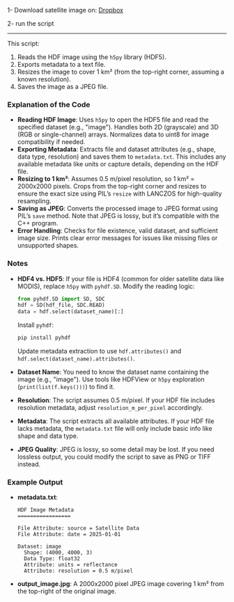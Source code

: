 
1- Download satellite image on: [Dropbox](https://www.dropbox.com/scl/fi/go1o1o2ms2ukvx7yenrpw/MOD02QKM.A2024249.0835.061.2024249191823.hdf?rlkey=2jjhxvc9ybygni5nnkyn86spr&st=znb37106&dl=0)

2- run the script

----


This script:
1. Reads the HDF image using the `h5py` library (HDF5).
2. Exports metadata to a text file.
3. Resizes the image to cover 1 km² (from the top-right corner, assuming a known resolution).
4. Saves the image as a JPEG file.


### Explanation of the Code
- **Reading HDF Image**: Uses `h5py` to open the HDF5 file and read the specified dataset (e.g., "image"). Handles both 2D (grayscale) and 3D (RGB or single-channel) arrays. Normalizes data to uint8 for image compatibility if needed.
- **Exporting Metadata**: Extracts file and dataset attributes (e.g., shape, data type, resolution) and saves them to `metadata.txt`. This includes any available metadata like units or capture details, depending on the HDF file.
- **Resizing to 1 km²**: Assumes 0.5 m/pixel resolution, so 1 km² = 2000x2000 pixels. Crops from the top-right corner and resizes to ensure the exact size using PIL’s `resize` with LANCZOS for high-quality resampling.
- **Saving as JPEG**: Converts the processed image to JPEG format using PIL’s `save` method. Note that JPEG is lossy, but it’s compatible with the C++ program.
- **Error Handling**: Checks for file existence, valid dataset, and sufficient image size. Prints clear error messages for issues like missing files or unsupported shapes.


### Notes
- **HDF4 vs. HDF5**: If your file is HDF4 (common for older satellite data like MODIS), replace `h5py` with `pyhdf.SD`. Modify the reading logic:
  ```python
  from pyhdf.SD import SD, SDC
  hdf = SD(hdf_file, SDC.READ)
  data = hdf.select(dataset_name)[:]
  ```
  Install `pyhdf`:
  ```bash
  pip install pyhdf
  ```
  Update metadata extraction to use `hdf.attributes()` and `hdf.select(dataset_name).attributes()`.

- **Dataset Name**: You need to know the dataset name containing the image (e.g., "image"). Use tools like HDFView or `h5py` exploration (`print(list(f.keys()))`) to find it.
- **Resolution**: The script assumes 0.5 m/pixel. If your HDF file includes resolution metadata, adjust `resolution_m_per_pixel` accordingly.
- **Metadata**: The script extracts all available attributes. If your HDF file lacks metadata, the `metadata.txt` file will only include basic info like shape and data type.
- **JPEG Quality**: JPEG is lossy, so some detail may be lost. If you need lossless output, you could modify the script to save as PNG or TIFF instead.

### Example Output
- **metadata.txt**:
  ```
  HDF Image Metadata
  =================

  File Attribute: source = Satellite Data
  File Attribute: date = 2025-01-01

  Dataset: image
    Shape: (4000, 4000, 3)
    Data Type: float32
    Attribute: units = reflectance
    Attribute: resolution = 0.5 m/pixel
  ```
- **output_image.jpg**: A 2000x2000 pixel JPEG image covering 1 km² from the top-right of the original image.

